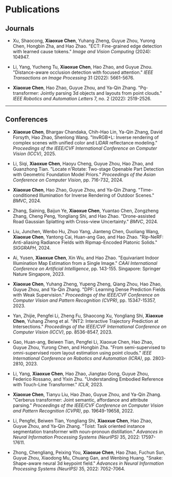 # Publications

## Journals

- Xu, Shaocong, **Xiaoxue Chen**, Yuhang Zheng, Guyue Zhou, Yurong Chen, Hongbin Zha, and Hao Zhao. "ECT: Fine-grained edge detection with learned cause tokens." *Image and Vision Computing* (2024): 104947.

- Li, Yang, Yucheng Tu, **Xiaoxue Chen**, Hao Zhao, and Guyue Zhou. "Distance-aware occlusion detection with focused attention." *IEEE Transactions on Image Processing* 31 (2022): 5661-5676.

- **Xiaoxue Chen**, Hao Zhao, Guyue Zhou, and Ya-Qin Zhang. "Pq-transformer: Jointly parsing 3d objects and layouts from point clouds." *IEEE Robotics and Automation Letters* 7, no. 2 (2022): 2519-2526.

---

## Conferences

- **Xiaoxue Chen**, Bhargav Chandaka, Chih-Hao Lin, Ya-Qin Zhang, David Forsyth, Hao Zhao, Shenlong Wang. "InvRGB+L: Inverse rendering of complex scenes with unified color and LiDAR reflectance modeling." *Proceedings of the IEEE/CVF International Conference on Computer Vision (ICCV)*, 2025.

- Li, Siqi, **Xiaoxue Chen**, Haoyu Cheng, Guyue Zhou, Hao Zhao, and Guanzhong Tian. "Locate n'Rotate: Two-stage Openable Part Detection with Geometric Foundation Model Priors." *Proceedings of the Asian Conference on Computer Vision*, pp. 716-732, 2024.

- **Xiaoxue Chen**, Hao Zhao, Guyue Zhou, and Ya-Qin Zhang. "Time-conditioned Illumination for Inverse Rendering of Outdoor Scenes." *BMVC*, 2024.

- Zhang, Saining, Baijun Ye, **Xiaoxue Chen**, Yuantao Chen, Zongzheng Zhang, Cheng Peng, Yongliang Shi, and Hao Zhao. "Drone-assisted Road Gaussian Splatting with Cross-view Uncertainty." *BMVC*, 2024.

- Liu, Junchen, Wenbo Hu, Zhuo Yang, Jianteng Chen, Guoliang Wang, **Xiaoxue Chen**, Yantong Cai, Huan-ang Gao, and Hao Zhao. "Rip-NeRF: Anti-aliasing Radiance Fields with Ripmap-Encoded Platonic Solids." *SIGGRAPH*, 2024.

- Ai, Yusen, **Xiaoxue Chen**, Xin Wu, and Hao Zhao. "Equivariant Indoor Illumination Map Estimation from a Single Image." *CAAI International Conference on Artificial Intelligence*, pp. 143-155. Singapore: Springer Nature Singapore, 2023.

- **Xiaoxue Chen**, Yuhang Zheng, Yupeng Zheng, Qiang Zhou, Hao Zhao, Guyue Zhou, and Ya-Qin Zhang. "DPF: Learning Dense Prediction Fields with Weak Supervision." *Proceedings of the IEEE/CVF Conference on Computer Vision and Pattern Recognition (CVPR)*, pp. 15347-15357, 2023.

- Yan, Zhijie, Pengfei Li, Zheng Fu, Shaocong Xu, Yongliang Shi, **Xiaoxue Chen**, Yuhang Zheng et al. "INT2: Interactive Trajectory Prediction at Intersections." *Proceedings of the IEEE/CVF International Conference on Computer Vision (ICCV)*, pp. 8536-8547, 2023.

- Gao, Huan-ang, Beiwen Tian, Pengfei Li, Xiaoxue Chen, Hao Zhao, Guyue Zhou, Yurong Chen, and Hongbin Zha. "From semi-supervised to omni-supervised room layout estimation using point clouds." *IEEE International Conference on Robotics and Automation (ICRA)*, pp. 2803-2810, 2023.

- Li, Yang, **Xiaoxue Chen**, Hao Zhao, Jiangtao Gong, Guyue Zhou, Federico Rossano, and Yixin Zhu. "Understanding Embodied Reference with Touch-Line Transformer." *ICLR*, 2023.

- **Xiaoxue Chen**, Tianyu Liu, Hao Zhao, Guyue Zhou, and Ya-Qin Zhang. "Cerberus transformer: Joint semantic, affordance and attribute parsing." *Proceedings of the IEEE/CVF Conference on Computer Vision and Pattern Recognition (CVPR)*, pp. 19649-19658, 2022.

- Li, Pengfei, Beiwen Tian, Yongliang Shi, **Xiaoxue Chen**, Hao Zhao, Guyue Zhou, and Ya-Qin Zhang. "Toist: Task oriented instance segmentation transformer with noun-pronoun distillation." *Advances in Neural Information Processing Systems (NeurIPS)* 35, 2022: 17597-17611.

- Zhong, Chengliang, Peixing You, **Xiaoxue Chen**, Hao Zhao, Fuchun Sun, Guyue Zhou, Xiaodong Mu, Chuang Gan, and Wenbing Huang. "Snake: Shape-aware neural 3d keypoint field." *Advances in Neural Information Processing Systems (NeurIPS)* 35, 2022: 7052-7064.
